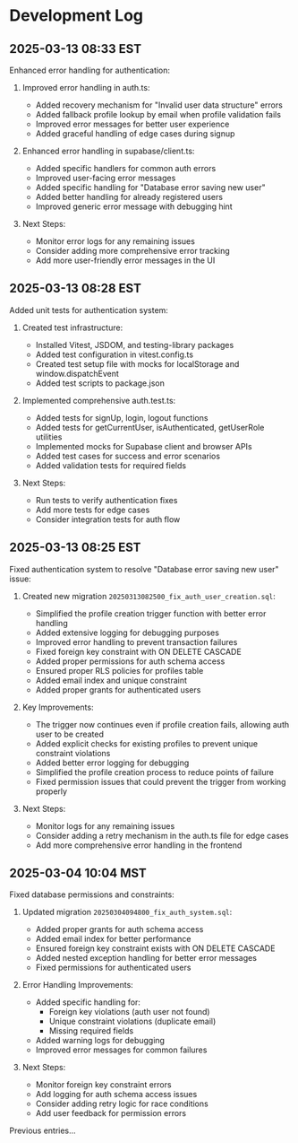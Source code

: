 # Development Log

## 2025-03-13 08:33 EST
Enhanced error handling for authentication:

1. Improved error handling in auth.ts:
   - Added recovery mechanism for "Invalid user data structure" errors
   - Added fallback profile lookup by email when profile validation fails
   - Improved error messages for better user experience
   - Added graceful handling of edge cases during signup

2. Enhanced error handling in supabase/client.ts:
   - Added specific handlers for common auth errors
   - Improved user-facing error messages
   - Added specific handling for "Database error saving new user"
   - Added better handling for already registered users
   - Improved generic error message with debugging hint

3. Next Steps:
   - Monitor error logs for any remaining issues
   - Consider adding more comprehensive error tracking
   - Add more user-friendly error messages in the UI

## 2025-03-13 08:28 EST
Added unit tests for authentication system:

1. Created test infrastructure:
   - Installed Vitest, JSDOM, and testing-library packages
   - Added test configuration in vitest.config.ts
   - Created test setup file with mocks for localStorage and window.dispatchEvent
   - Added test scripts to package.json

2. Implemented comprehensive auth.test.ts:
   - Added tests for signUp, login, logout functions
   - Added tests for getCurrentUser, isAuthenticated, getUserRole utilities
   - Implemented mocks for Supabase client and browser APIs
   - Added test cases for success and error scenarios
   - Added validation tests for required fields

3. Next Steps:
   - Run tests to verify authentication fixes
   - Add more tests for edge cases
   - Consider integration tests for auth flow

## 2025-03-13 08:25 EST
Fixed authentication system to resolve "Database error saving new user" issue:

1. Created new migration `20250313082500_fix_auth_user_creation.sql`:
   - Simplified the profile creation trigger function with better error handling
   - Added extensive logging for debugging purposes
   - Improved error handling to prevent transaction failures
   - Fixed foreign key constraint with ON DELETE CASCADE
   - Added proper permissions for auth schema access
   - Ensured proper RLS policies for profiles table
   - Added email index and unique constraint
   - Added proper grants for authenticated users

2. Key Improvements:
   - The trigger now continues even if profile creation fails, allowing auth user to be created
   - Added explicit checks for existing profiles to prevent unique constraint violations
   - Added better error logging for debugging
   - Simplified the profile creation process to reduce points of failure
   - Fixed permission issues that could prevent the trigger from working properly

3. Next Steps:
   - Monitor logs for any remaining issues
   - Consider adding a retry mechanism in the auth.ts file for edge cases
   - Add more comprehensive error handling in the frontend

## 2025-03-04 10:04 MST
Fixed database permissions and constraints:

1. Updated migration `20250304094800_fix_auth_system.sql`:
   - Added proper grants for auth schema access
   - Added email index for better performance
   - Ensured foreign key constraint exists with ON DELETE CASCADE
   - Added nested exception handling for better error messages
   - Fixed permissions for authenticated users

2. Error Handling Improvements:
   - Added specific handling for:
     * Foreign key violations (auth user not found)
     * Unique constraint violations (duplicate email)
     * Missing required fields
   - Added warning logs for debugging
   - Improved error messages for common failures

3. Next Steps:
   - Monitor foreign key constraint errors
   - Add logging for auth schema access issues
   - Consider adding retry logic for race conditions
   - Add user feedback for permission errors

Previous entries...
